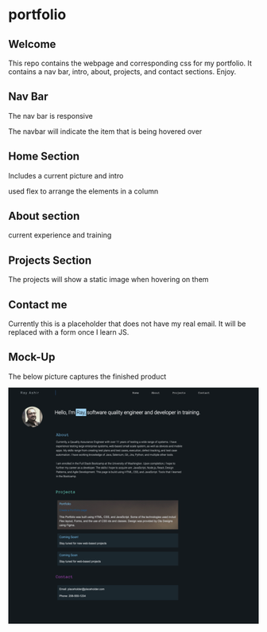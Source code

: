 # portfolio

## Welcome
This repo contains the webpage and corresponding css for my portfolio. It contains a nav bar, intro, about, projects, and contact sections. Enjoy. 

## Nav Bar
The nav bar is responsive

The navbar will indicate the item that is being hovered over

## Home Section
Includes a current picture and intro 

used flex to arrange the elements in a column

## About section 
current experience and training

## Projects Section
The projects will show a static image when hovering on them

## Contact me
Currently this is a placeholder that does not have my real email. It will be replaced with a form once I learn JS. 

## Mock-Up

The below picture captures the finished product

![portfolio demo](./assets/images/websiteShot.png)